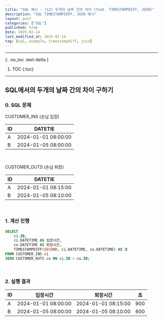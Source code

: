```yaml
---
title: "SQL 예시 - (12) 두개의 날짜 간의 차이 (feat. TIMESTAMPDIFF, JOIN)"
description: "SQL TIMESTAMPIDFF, JOIN 예시"
layout: post
categories: ["SQL"]
published: true
date: 2025-02-14
last_modified_at: 2025-02-14
tag: [sql, example, timestampdiff, join]
---
```

---
{: .no_toc .text-delta }

1. TOC
{:toc}
---

<!-- 글의 제목은 ##
    나머지 큰 제목은 ###
    이후 나머지는 3개이상 -->

## SQL에서의 두개의 날짜 간의 차이 구하기 

### 0. SQL 문제

CUSTOMER_INS (손님 입장)

| ID | DATETIE |
| -- | ------- |
| A | 2024-01-01 08:00:00
| B | 2024-01-05 08:00:00

<br>

CUSTOMER_OUTS (손님 퇴장)

| ID | DATETIE |
| -- | ------- |
| A | 2024-01-01 08:15:00
| B | 2024-01-05 08:10:00

<br>

### 1. 계산 진행
```sql
SELECT 
    ci.ID, 
    ci.DATETIME AS 입장시간, 
    co.DATETIME AS 퇴장시간,
    TIMESTAMPDIFF(SECOND, ci.DATETIME, co.DATETIME) AS 초
FROM CUSTOMER_INS ci
JOIN CUSTOMER_OUTS co ON ci.ID = co.ID;
```
<br>

### 2. 실행 결과

| ID | 입장시간 | 퇴장시간 | 초 |
| -- | ---- | ---- | - |
| A | 2024-01-01 08:00:00 | 2024-01-01 08:15:00 | 900 |
| B | 2024-01-05 08:00:00 | 2024-01-05 08:10:00 | 600 |

<br>
<br>